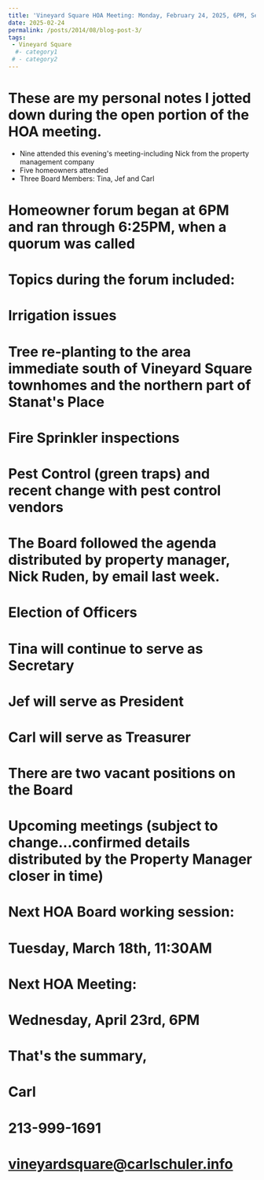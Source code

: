 ```yaml
---
title: 'Vineyard Square HOA Meeting: Monday, February 24, 2025, 6PM, Seymore Center'
date: 2025-02-24
permalink: /posts/2014/08/blog-post-3/
tags:
 - Vineyard Square
  #- category1
 # - category2
---
```

These are my personal notes I jotted down during the open portion of the HOA meeting.  
======
*  Nine attended this evening's meeting-including Nick from the property management company
*  Five homeowners attended 
*  Three Board Members: Tina, Jef and Carl
#  Homeowner forum began at 6PM and ran through 6:25PM, when a quorum was called
#  Topics during the forum included: 
#  Irrigation issues
#  Tree re-planting to the area immediate south of Vineyard Square townhomes and the northern part of Stanat's Place
#  Fire Sprinkler inspections
#  Pest Control (green traps) and recent change with pest control vendors

#  The Board followed the agenda distributed by property manager, Nick Ruden, by email last week. 
#  Election of Officers 
#  Tina will continue to serve as Secretary
#  Jef will serve as President
#  Carl will serve as Treasurer
#  There are two vacant positions on the Board

#  Upcoming meetings   (subject to change...confirmed details distributed by the Property Manager closer in time)
#  Next HOA Board working session:
#  Tuesday, March 18th, 11:30AM
#  Next HOA Meeting: 
#  Wednesday, April 23rd, 6PM
#  That's the summary,
#  Carl
#  213-999-1691
#  vineyardsquare@carlschuler.info

